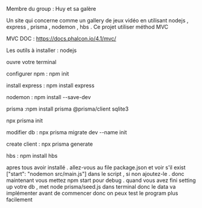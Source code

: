Membre du group : Huy et sa galère

Un site qui concerne comme un gallery de jeux vidéo en utilisant nodejs , express , prisma , nodemon , hbs . Ce projet utiliser méthod MVC 

MVC DOC : https://docs.phalcon.io/4.1/mvc/

Les outils à installer : 
nodejs 

ouvre votre terminal 

configurer npm : npm init

install express : npm install express 

nodemon : npm install --save-dev

prisma :npm install prisma @prisma/client sqlite3

npx prisma init

modifier db : npx prisma migrate dev --name init

create client : npx prisma generate

hbs : npm install hbs 

apres tous avoir installé . allez-vous au file package.json et voir s'il exist ["start": "nodemon src/main.js"] dans le script , si non ajoutez-le . donc maintenant vous mettez npm start pour debug . quand vous avez fini setting up votre db , met node prisma/seed.js dans terminal donc le data va implémenter avant de commencer donc on peux test le program plus facilement


